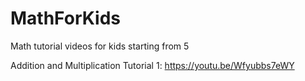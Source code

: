 # MathForKids
Math tutorial videos for kids starting from 5 

Addition and Multiplication Tutorial 1:  https://youtu.be/Wfyubbs7eWY 
